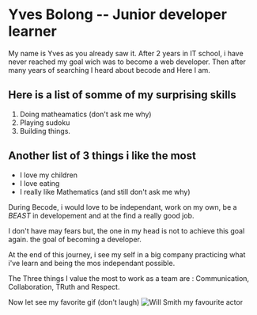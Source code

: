 # Yves Bolong -- Junior developer learner  

My name is Yves as you already saw it. After 2 years in IT school, i have never reached my goal wich was to become a web developer. Then after many years of searching I heard about becode and Here I am.

## Here is a list of somme of my surprising skills

1. Doing matheamatics (don't ask me why)
2. Playing sudoku  
3. Building things.

## Another list of 3 things i like the most

- I love my children
- I love eating
- I really like Mathematics (and still don't ask me why)

During Becode, i would love to be independant, work on my own, be a *BEAST* in developement and at the find a really good job.

I don't have may fears but, the one in my head is not to achieve this goal again. the goal of becoming a developer.

At the end of this journey, i see my self in a big company practicing what i've learn and being the mos independant possible.

The Three things I value the most to work as a team are : Communication, Collaboration, TRuth and Respect.

Now let see my favorite gif (don't laugh)
![Will Smith my favourite actor](https://media.tenor.com/sIkK8k5WuN0AAAAC/will-smith-fresh-prince.gif)
